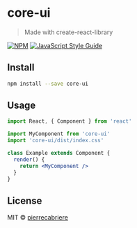 # core-ui

> Made with create-react-library

[![NPM](https://img.shields.io/npm/v/core-ui.svg)](https://www.npmjs.com/package/core-ui) [![JavaScript Style Guide](https://img.shields.io/badge/code_style-standard-brightgreen.svg)](https://standardjs.com)

## Install

```bash
npm install --save core-ui
```

## Usage

```jsx
import React, { Component } from 'react'

import MyComponent from 'core-ui'
import 'core-ui/dist/index.css'

class Example extends Component {
  render() {
    return <MyComponent />
  }
}
```

## License

MIT © [pierrecabriere](https://github.com/pierrecabriere)
